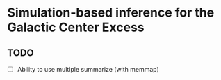 # Simulation-based inference for the Galactic Center Excess

## TODO

- [ ] Ability to use multiple summarize (with memmap)


<!-- - [X] Add more training options (optimization, early stopping)
- [X] More embedding net options
- [ ] Move all DeepSphere code into the `sbi` folder and rename/refactor that folder
- [X] Add hyperparameter options and log them
- [ ] Add a notebook for Poissonian scan to inform parameter ranges
- [ ] Move `utils` into `simulations` folder
- [X] Write complex simulator
    - [X] Output should be unnormalized; make sure Z-scoring takes care of that?
    - [X] Output variance as auxiliary variable? 
- [X] Perform experiments with complex simulator
- [ ] Better treatment of priors (save with simulator)
- [X] More simulator options---wider priors and add Model O etc
- [X] More flexible specification of FC layers
- [ ] Speed up PS simulation
- [X] Better experiment management (run specific combinations of hyperparameters) -->

